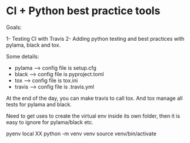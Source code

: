 # CI + Python best practice tools

Goals:

1- Testing CI with Travis
2- Adding python testing and best practices with pylama, black and tox.

Some details:

- pylama --> config file is setup.cfg
- black --> config file is pyproject.toml
- tox --> config file is tox.ini
- travis --> config file is .travis.yml

At the end of the day, you can make travis to call tox. And tox manage all tests for pylama and black.

Need to get uses to create the virtual env inside its own folder, then it is easy to ignore for pylama/black etc.

  pyenv local XX
  python -m venv venv
  source venv/bin/activate
